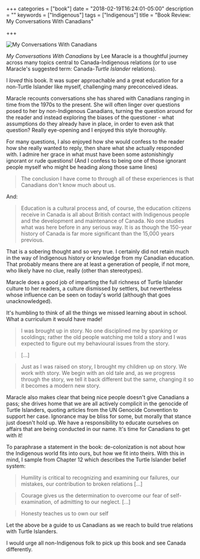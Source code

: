 +++
categories = ["book"]
date = "2018-02-19T16:24:01-05:00"
description = ""
keywords = ["Indigenous"]
tags = ["Indigenous"]
title = "Book Review: My Conversations With Canadians"

+++

![My Conversations With Canadians](/images/MyConversationsWithCanadians.jpg)

_My Conversations With Canadians_ by Lee Maracle is a thoughtful journey across many topics central to Canada-Indigenous relations (or to use Maracle's suggested term: Canada-*Turtle Islander* relations).

I _loved_ this book. It was super approachable and a great education for a non-Turtle Islander like myself, challenging many preconceived ideas.

Maracle recounts conversations she has shared with Canadians ranging in time from the 1970s to the present. She will often linger over questions posed to her by non-Indigenous Canadians, turning the question around for the reader and instead exploring the biases of the questioner - what assumptions do they already have in place, in order to even ask that question? Really eye-opening and I enjoyed this style thoroughly.

For many questions, I also enjoyed how she would confess to the reader how she really wanted to reply, then share what she actually responded with. I admire her grace in what must have been some astonishingly ignorant or rude questions! (And I confess to being one of those ignorant people myself who might be heading along those same lines)

> The conclusion I have come to through all of these experiences is that Canadians don't know much about us.

And:

> Education is a cultural process and, of course, the education citizens receive in Canada is all about British contact with Indigenous people and the development and maintenance of Canada. No one studies what was here before in any serious way. It is as though the 150-year history of Canada is far more significant than the 15,000 years previous.

That is a sobering thought and so very true. I certainly did not retain much in the way of Indigenous history or knowledge from my Canadian education. That probably means there are at least a generation of people, if not more, who likely have no clue, really (other than stereotypes).


Maracle does a good job of imparting the full richness of Turtle Islander culture to her readers, a culture dismissed by settlers, but nevertheless whose influence can be seen on today's world (although that goes unacknowledged).

It's humbling to think of all the things we missed learning about in school. What a curriculum it would have made!

> I was brought up in story. No one disciplined me by spanking or scoldings; rather the old people watching me told a story and I was expected to figure out my behavioural issues from the story.

> [...]

> Just as I was raised on story, I brought my children up on story. We work with story. We begin with an old tale and, as we progress through the story, we tell it back different but the same, changing it so it becomes a modern new story.


Maracle also makes clear that being nice people doesn't give Canadians a pass; she drives home that we are all actively complicit in the genocide of Turtle Islanders, quoting articles from the UN Genocide Convention to support her case. Ignorance may be bliss for some, but morally that stance just doesn't hold up. We have a responsibility to educate ourselves on affairs that are being conducted in our name. It's time for Canadians to get with it!

To paraphrase a statement in the book: de-colonization is not about how the Indigenous world fits into ours, but how we fit into theirs. With this in mind, I sample from Chapter 12 which describes the Turtle Islander belief system:

> Humility is critical to recognizing and examining our failures, our mistakes, our contribution to broken relations [...]

> Courage gives us the determination to overcome our fear of self-examination, of admitting to our neglect. [...]

> Honesty teaches us to own our self

Let the above be a guide to us Canadians as we reach to build true relations with Turtle Islanders.

I would urge all non-Indigenous folk to pick up this book and see Canada differently.

